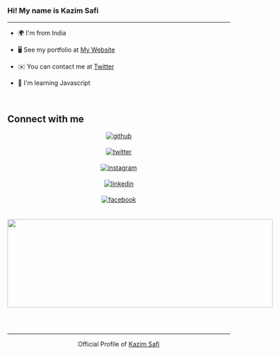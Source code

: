 ### Hi! My name is Kazim Safi

-------

* 🌍  I'm from India

* 🖥️  See my portfolio at [My Website](httsp://elonmusk.com)

* ✉️  You can contact me at [Twitter](https://twitter.com/luringking)

* 🧠  I'm learning Javascript   

<br/>

## Connect with me

<div align="center">

<a href="https://github.com/luringking">

<img src="https://img.shields.io/badge/github-%2324292e.svg?&style=for-the-badge&logo=github&logoColor=white" alt=github style="margin-bottom: 5px;"/>

</a></div>

<div align="center">

<a href="https://twitter.com/luringking">

<img src="https://img.shields.io/badge/twitter-%2300acee.svg?&style=for-the-badge&logo=twitter&logoColor=white" alt=twitter style="margin-bottom: 5px;"/>

</a></div>

<div align="center">

<a href="https://instagram.com/JoJoTheGqmer">

<img src="https://img.shields.io/badge/instagram-%23000000.svg?&style=for-the-badge&logo=instagram&logoColor=white" alt=instagram style="margin-bottom: 5px;"/>

</a></div>

<div align="center">

<a href="https://youtube.com/@luringking">

<img src="https://img.shields.io/badge/-YouTube-FF0000.svg?&style=for-the-badge&logo=youtube&logoColor=white" alt=linkedin style="margin-bottom: 5px;"/>

</a></div>

<div align="center">

<a href="https://www.facebook.com/JoJoTheGqmer">

<img src="https://img.shields.io/badge/facebook-%232E87FB.svg?&style=for-the-badge&logo=facebook&logoColor=white" alt=facebook style="margin-bottom: 5px;"/>

</a></div>

<br/>

<div align="center">

<a href="https://youtu.be/dQw4w9WgXcQ" target="_blank" style="display: inline-block;">
<img src="https://media.discordapp.net/attachments/851384031856820228/1077956314422050917/Never_Trust_Anyone__.png" align="center" height="200px" width="600px"/>

</a></div>

<br/>

----

<div align="center">Official Profile of <a href="https://twitter.com/luringking" target="_blank">Kazim Safi</a></div>
